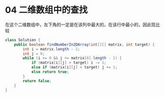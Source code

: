 # 04 二维数组中的查找

在这个二维数组中，左下角的一定是在该列中最大的，在该行中最小的，因此现比较

```java
class Solution {
    public boolean findNumberIn2DArray(int[][] matrix, int target) {
        int i = matrix.length - 1;
        int j = 0;
        while (i >= 0 && j <= matrix[0].length - 1) {
            if (matrix[i][j] > target) i -= 1;
            else if (matrix[i][j] < target) j += 1;
            else return true;
        }
        return false;
    }
}
```
